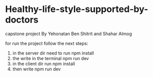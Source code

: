 # Healthy-life-style-supported-by-doctors
capstone project By Yehonatan Ben Shitrit and Shahar Almog

for run the project follow the next steps:

1. in the server dir need to run npm install
2. the write in the terminal npm run dev
3. in the client dir run npm install
4. then write npm run dev
